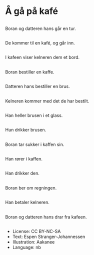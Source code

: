 # Å gå på kafé

##
Boran og datteren hans går en tur.

##
De kommer til en kafé, og går inn.

##
I kafeen viser kelneren dem et bord.

##
Boran bestiller en kaffe.

##
Datteren hans bestiller en brus.

##
Kelneren kommer med det de har bestilt.

##
Han heller brusen i et glass.

##
Hun drikker brusen.

##
Boran tar sukker i kaffen sin.

##
Han rører i kaffen.

##
Han drikker den.

##
Boran ber om regningen.

##
Han betaler kelneren.

##
Boran og datteren hans drar fra kafeen.

##
* License: CC BY-NC-SA
* Text: Espen Stranger-Johannessen
* Illustration: Aakanee
* Language: nb
